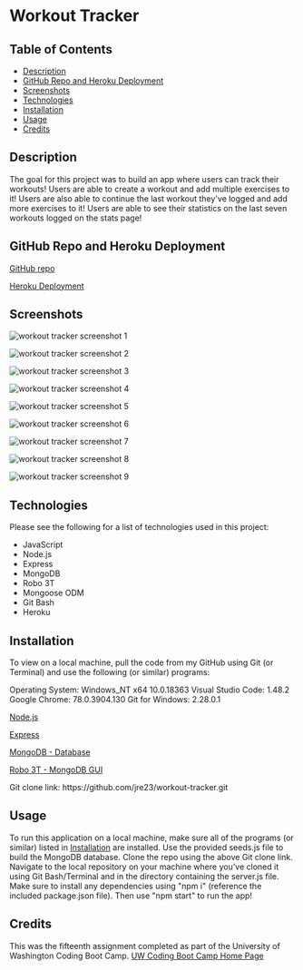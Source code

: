 # Workout Tracker

## Table of Contents

  - [Description](#description)
  - [GitHub Repo and Heroku Deployment](#github-repo-and-heroku-deployment)
  - [Screenshots](#screenshots)
  - [Technologies](#technologies)
  - [Installation](#installation)
  - [Usage](#usage)
  - [Credits](#credits)

## Description

The goal for this project was to build an app where users can track their workouts! Users are able to create a workout and add multiple exercises to it! Users are also able to continue the last workout they've logged and add more exercises to it! Users are able to see their statistics on the last seven workouts logged on the stats page!

## GitHub Repo and Heroku Deployment

[GitHub repo](https://github.com/jre23/workout-tracker)

[Heroku Deployment]()

## Screenshots

![workout tracker screenshot 1]()

![workout tracker screenshot 2]()

![workout tracker screenshot 3]()

![workout tracker screenshot 4]()

![workout tracker screenshot 5]()

![workout tracker screenshot 6]()

![workout tracker screenshot 7]()

![workout tracker screenshot 8]()

![workout tracker screenshot 9]()

## Technologies

Please see the following for a list of technologies used in this project:

* JavaScript
* Node.js
* Express
* MongoDB
* Robo 3T
* Mongoose ODM
* Git Bash
* Heroku

## Installation

To view on a local machine, pull the code from my GitHub using Git (or Terminal) and use the following (or similar) programs:

Operating System: Windows_NT x64 10.0.18363
Visual Studio Code: 1.48.2
Google Chrome: 78.0.3904.130
Git for Windows: 2.28.0.1

<a href="https://nodejs.org/en/" target="_blank">Node.js</a>

<a href="https://expressjs.com/" target="_blank">Express</a>

<a href="https://docs.mongodb.com/manual/installation/#mongodb-community-edition-installation-tutorials" target="_blank">MongoDB - Database</a>

<a href="https://www.robomongo.org/" target="_blank">Robo 3T - MongoDB GUI</a>

Git clone link: htt<span>ps://github.com/jre23/workout-tracker.git</span>

## Usage

To run this application on a local machine, make sure all of the programs (or similar) listed in [Installation](#Installation) are installed. Use the provided seeds.js file to build the MongoDB database. Clone the repo using the above Git clone link. Navigate to the local repository on your machine where you've cloned it using Git Bash/Terminal and in the directory containing the server.js file. Make sure to install any dependencies using "npm i" (reference the included package.json file). Then use "npm start" to run the app!

## Credits

This was the fifteenth assignment completed as part of the University of Washington Coding Boot Camp. [UW Coding Boot Camp Home Page](https://bootcamp.uw.edu/coding/)